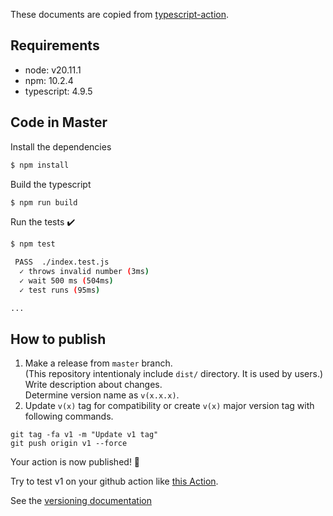 These documents are copied from [typescript-action](https://github.com/actions/typescript-action/blob/master/README.md).

## Requirements
- node: v20.11.1
- npm: 10.2.4
- typescript: 4.9.5

## Code in Master

Install the dependencies  
```bash
$ npm install
```

Build the typescript
```bash
$ npm run build
```

Run the tests :heavy_check_mark:  
```bash
$ npm test

 PASS  ./index.test.js
  ✓ throws invalid number (3ms)
  ✓ wait 500 ms (504ms)
  ✓ test runs (95ms)

...
```

## How to publish

1. Make a release from `master` branch.  
(This repository intentionaly include `dist/` directory. It is used by users.)  
Write description about changes.  
Determine version name as `v(x.x.x)`.
2. Update `v(x)` tag for compatibility or create `v(x)` major version tag with following commands.
```
git tag -fa v1 -m "Update v1 tag"
git push origin v1 --force
```

Your action is now published! :rocket: 

Try to test v1 on your github action like [this Action](https://github.com/kheiakiyama/kheiakiyama.github.com/actions/workflows/deploy-blob.yml).  


See the [versioning documentation](https://github.com/actions/toolkit/blob/master/docs/action-versioning.md)
